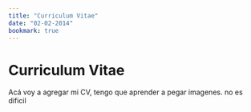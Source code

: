 ```yaml
---
title: "Curriculum Vitae"
date: "02-02-2014"
bookmark: true
---
```

# Curriculum Vitae

Acá voy a agregar mi CV, tengo que aprender a pegar imagenes. no es dificil
